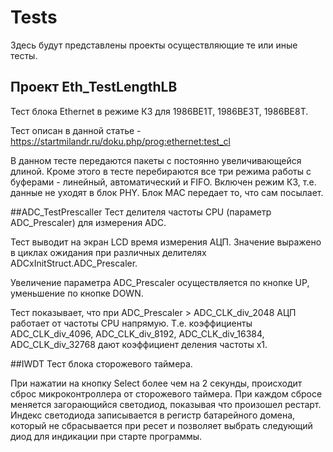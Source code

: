 ﻿# Tests

Здесь будут представлены проекты осуществляющие те или иные тесты.

## Проект Eth_TestLengthLB 
Тест блока Ethernet в режиме КЗ для 1986ВЕ1Т, 1986ВЕ3Т, 1986ВЕ8Т.

Тест описан в данной статье - https://startmilandr.ru/doku.php/prog:ethernet:test_cl

В данном тесте передаются пакеты с постоянно увеличивающейся длиной. Кроме этого в тесте перебираются все три режима работы с буферами - линейный, автоматический и FIFO. Включен режим КЗ, т.е. данные не уходят в блок PHY. Блок МАС передает то, что сам посылает.


##ADC_TestPrescaller
Тест делителя частоты CPU (параметр ADC_Prescaler) для измерения ADC.

Тест выводит на экран LCD время измерения АЦП.  Значение выражено в циклах ожидания при различных делителях ADCxInitStruct.ADC_Prescaler.

Увеличение параметра ADC_Prescaler осуществляется по кнопке UP, уменьшение по кнопке DOWN.

Тест показывает, что при ADC_Prescaler > ADC_CLK_div_2048 АЦП работает от частоты CPU напрямую.
Т.е. коэффициенты ADC_CLK_div_4096, ADC_CLK_div_8192, ADC_CLK_div_16384, ADC_CLK_div_32768 дают коэффициент деления частоты x1.

##IWDT
Тест блока сторожевого таймера.

При нажатии на кнопку Select более чем на 2 секунды, происходит сброс микроконтроллера от сторожевого таймера.
При каждом сбросе меняется загорающийся светодиод, показывая что произошел рестарт.
Индекс светодиода записывается в регистр батарейного домена, который не сбрасывается при ресет и позволяет выбрать следующий диод для индикации при старте программы.